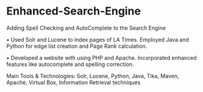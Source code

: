 # Enhanced-Search-Engine
Adding Spell Checking and AutoComplete to the Search Engine

• Used Solr and Lucene to index pages of LA Times. Employed Java and Python for edge list creation and Page Rank calculation.

• Developed a website with using PHP and Apache. Incorporated enhanced features like autocomplete and spelling correction.

Main Tools & Technologies: Solr, Lucene, Python, Java, Tika, Maven, Apache, Virtual Box, Information Retrieval techniques
